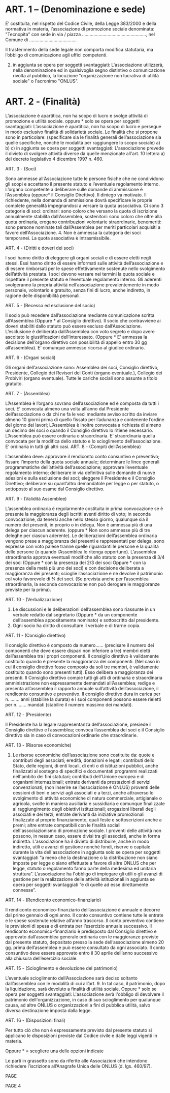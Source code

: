 # ART. 1 – (Denominazione e sede)

E’ costituita, nel rispetto del Codice Civile, della Legge 383/2000 e della normativa in materia, l’associazione di promozione sociale denominata: "Tecnopita"
con sede in via / piazza ………………….……………..…...…..,  nel Comune di ………..……..……………...

Il trasferimento della sede legale non comporta modifica statutaria, ma l’obbligo di comunicazione agli uffici competenti.

2.	in aggiunta se opera per soggetti svantaggiati: 
L'associazione utilizzerà, nella denominazione ed in qualsivoglia segno distintivo o comunicazione rivolta al pubblico, la locuzione "organizzazione non lucrativa di utilità sociale" o l'acronimo "ONLUS".

# ART. 2 - (Finalità)

L’associazione è apartitica, non ha scopo di lucro e svolge attività di promozione e utilità sociale.
oppure * solo se opera per soggetti svantaggiati: 
L’associazione è apartitica, non ha scopo di lucro e persegue in modo esclusivo finalità di solidarietà sociale.
Le finalità che si propone sono in particolare: 
(specificare sia le finalità generali dell’associazione sia quelle specifiche, nonché le modalità per raggiungere lo scopo sociale)
a)
b)
c)
in aggiunta se opera per soggetti svantaggiati: 
L'associazione prevede il divieto di svolgere attività diverse da quelle menzionate all'art. 10 lettera a) del decreto legislativo 4 dicembre 1997 n. 460. 

ART. 3 - (Soci)

Sono ammesse all’Associazione tutte le persone fisiche che ne condividono gli scopi e accettano il presente statuto e l’eventuale regolamento interno.
L’organo competente a deliberare sulle domande di ammissione è l’Assemblea 
(oppure* il Consiglio Direttivo). 
Il diniego va motivato. Il richiedente, nella domanda di ammissione dovrà specificare le proprie complete generalità impegnandosi a versare la quota associativa. 
Ci sono 3 categorie di soci:
ordinari: sono coloro che versano la quota di iscrizione annualmente stabilita dall’Assemblea,
sostenitori: sono coloro che oltre alla quota ordinaria, erogano contribuzioni volontarie straordinarie,
benemeriti: sono persone nominate tali dall’Assemblea per meriti particolari acquisiti a favore dell’Associazione.
4.	Non è ammessa la categoria dei soci temporanei. La quota associativa è intrasmissibile.

ART. 4 - (Diritti e doveri dei soci)

I soci hanno diritto di eleggere gli organi sociali e di essere eletti negli stessi.
Essi hanno diritto di essere informati sulle attività dell’associazione e di essere rimborsati per le spese effettivamente sostenute nello svolgimento dell’attività prestata.
I soci devono versare nei termini la quota sociale e rispettare il presente statuto e l’eventuale regolamento interno.
Gli aderenti svolgeranno la propria attività nell’associazione prevalentemente in modo personale, volontario e gratuito, senza fini di lucro, anche indiretto, in ragione delle disponibilità personali.

ART. 5 - (Recesso ed esclusione del socio)

Il socio può recedere dall’associazione mediante comunicazione scritta all’Assemblea 
(Oppure *  al Consiglio direttivo). 
Il socio che contravviene ai doveri stabiliti dallo statuto può essere escluso dall’Associazione. 
L’esclusione è deliberata dall’Assemblea con voto segreto e dopo avere ascoltato le giustificazioni dell’interessato. 
(Oppure * E’ ammessa la decisione dell’organo direttivo con possibilità di appello entro 30 gg all’assemblea). 
E’ comunque ammesso ricorso al giudice ordinario.

ART. 6 - (Organi sociali)

Gli organi dell’associazione sono:
Assemblea dei soci,
Consiglio direttivo,
Presidente,
Collegio dei Revisori dei Conti (organo eventuale.),
Collegio dei Probiviri (organo eventuale).
Tutte le cariche sociali sono assunte a titolo gratuito.

ART. 7 - (Assemblea)

L’Assemblea è l’organo sovrano dell’associazione ed è composta da tutti i soci.
E’ convocata almeno una volta all’anno dal Presidente dell’associazione o da chi ne fa le veci mediante avviso scritto da inviare almeno 10 giorni prima di quello fissato per l’adunanza e contenente l’ordine del giorno dei lavori;
L’Assemblea è inoltre convocata a richiesta di almeno un decimo dei soci o quando il Consiglio direttivo lo ritiene necessario.
L’Assemblea può essere ordinaria o straordinaria. E’ straordinaria quella convocata per la modifica dello statuto e lo scioglimento dell’associazione. E’ ordinaria in tutti gli altri casi.
ART. 8 - (Compiti dell’Assemblea)

L’assemblea deve:
approvare il rendiconto conto consuntivo e preventivo;
fissare l’importo della quota sociale annuale;
determinare le linee generali programmatiche dell’attività dell’associazione;
approvare l’eventuale regolamento interno;
deliberare in via definitiva sulle domande di nuove adesioni e sulla esclusione dei soci;
eleggere il Presidente e il Consiglio Direttivo;
deliberare su quant’altro demandatole per legge o per statuto, o sottoposto al suo esame dal Consiglio direttivo.

ART. 9 - (Validità Assemblee)

L’assemblea ordinaria è regolarmente costituita in prima convocazione se è presente la maggioranza degli iscritti aventi diritto di voto; in seconda convocazione, da tenersi anche nello stesso giorno, qualunque sia il numero dei presenti, in proprio o in delega.
Non è ammessa più di una delega per ciascun aderente. 
(oppure * Non sono ammesse più di tre deleghe per ciascun aderente).
Le deliberazioni dell’assemblea ordinaria vengono prese a maggioranza dei presenti e rappresentati per delega, sono espresse con voto palese tranne quelle riguardanti le persone e la qualità delle persone (o quando l’Assemblea lo ritenga opportuno).
L’assemblea straordinaria approva eventuali modifiche allo statuto con la presenza di 3/4 dei soci (Oppure * con la presenza dei 2/3 dei soci Oppure * con la presenza della metà più uno dei soci) e con decisione deliberata a maggioranza dei presenti; scioglie l’associazione e ne devolve il patrimonio col voto favorevole di ¾ dei soci.
(Se prevista anche per l’assemblea straordinaria, la seconda convocazione non può derogare le maggioranze previste per la prima).

ART. 10 - (Verbalizzazione)

1.	Le discussioni e le deliberazioni dell’assemblea sono riassunte in un verbale redatto dal segretario (Oppure * da un componente dell’assemblea appositamente nominato) e sottoscritto dal presidente.
2.	Ogni socio ha diritto di consultare il verbale e di trarne copia.

ART. 11 - (Consiglio direttivo)

Il consiglio direttivo è composto da numero…… (precisare il numero dei componenti che deve essere dispari non inferiore a tre) membri eletti dall’assemblea tra i propri componenti.
Il consiglio direttivo è validamente costituito  quando è presente la maggioranza dei componenti. (Nel caso in cui il consiglio direttivo fosse composto da soli tre membri, è validamente costituito quando sono presenti tutti). Esso delibera a maggioranza dei presenti.
Il Consiglio direttivo compie tutti gli atti di ordinaria e straordinaria amministrazione non espressamente demandati all’Assemblea; redige e presenta all’assemblea il rapporto annuale sull’attività dell’associazione, il rendiconto consuntivo e preventivo.
Il consiglio direttivo dura in carica per n. ……. anni (stabilire la durata) e i suoi componenti possono essere rieletti per n. ...… mandati (stabilire il numero massimo dei mandati).

ART. 12 - (Presidente) 

Il Presidente ha la legale rappresentanza dell’associazione, presiede il Consiglio direttivo e l’assemblea; convoca l’assemblea dei soci e il Consiglio direttivo sia in caso di convocazioni ordinarie che straordinarie.

ART. 13 - (Risorse economiche)

1.	Le risorse economiche dell’associazione sono costituite da:
quote e contributi degli associati; 
eredità, donazioni e legati; 
contributi dello Stato, delle regioni, di enti locali, di enti o di istituzioni pubblici, anche finalizzati al sostegno di specifici e documentati programmi realizzati nell'ambito dei fini statutari; 
contributi dell'Unione europea e di organismi internazionali; 
entrate derivanti da prestazioni di servizi convenzionati; 
(non inserire se l’associazione è ONLUS)
proventi delle cessioni di beni e servizi agli associati e a terzi, anche attraverso lo svolgimento di attività economiche di natura commerciale, artigianale o agricola, svolte in maniera ausiliaria e sussidiaria e comunque finalizzate al raggiungimento degli obiettivi istituzionali; 
erogazioni liberali degli associati e dei terzi; 
entrate derivanti da iniziative promozionali finalizzate al proprio finanziamento, quali feste e sottoscrizioni anche a premi; 
altre entrate compatibili con le finalità sociali dell'associazionismo di promozione sociale. 
I proventi delle attività non possono, in nessun caso, essere divisi tra gli associati, anche in forma indiretta.
L'associazione ha il divieto di distribuire, anche in modo indiretto, utili e avanzi di gestione nonché fondi, riserve o capitale durante la vita dell'associazione in aggiunta solo se opera per soggetti svantaggiati “a meno che la destinazione o la distribuzione non siano imposte per legge o siano effettuate a favore di altre ONLUS  che per legge, statuto o regolamento fanno parte della medesima ed unitaria struttura”. 
L’associazione ha l'obbligo di impiegare gli utili o gli avanzi di gestione per la realizzazione delle attività istituzionali in aggiunta se opera per soggetti svantaggiati “e di quelle ad esse direttamente connesse”.

ART. 14 - (Rendiconto economico-finanziario)

Il rendiconto economico-finanziario dell’associazione è annuale e decorre dal primo gennaio di ogni anno. Il conto consuntivo contiene tutte le entrate e le spese sostenute relative all’anno trascorso. Il conto preventivo contiene le previsioni di spesa e di entrata per l’esercizio annuale successivo.
Il rendiconto economico-finanziario è predisposto dal Consiglio direttivo e approvato dall’assemblea generale ordinaria con le maggioranze previste dal presente statuto, depositato presso la sede dell’associazione almeno 20 gg. prima dell’assemblea e può essere consultato da ogni associato.
Il conto consuntivo deve essere approvato entro il 30 aprile dell’anno successivo alla chiusura dell’esercizio sociale.

ART. 15 - (Scioglimento e devoluzione del patrimonio)

L’eventuale scioglimento dell’Associazione sarà deciso soltanto dall’assemblea con le modalità di cui all’art. 9.
In tal caso, il patrimonio, dopo la liquidazione, sarà devoluto a finalità di utilità sociale.
Oppure * solo se opera per soggetti svantaggiati: 
L'associazione avrà l'obbligo di devolvere il patrimonio dell'organizzazione, in caso di suo scioglimento per qualunque causa, ad altre ONLUS o organizzazioni a fini di pubblica utilità, salvo diversa destinazione imposta dalla legge.

ART. 16 - (Disposizioni finali)

Per tutto ciò che non è espressamente previsto dal presente statuto si applicano le disposizioni previste dal Codice civile e dalle leggi vigenti in materia.

















Oppure * = scegliere una delle opzioni indicate


Le parti in grassetto sono da riferite alle Associazioni che intendono richiedere l’iscrizione all’Anagrafe Unica delle ONLUS (d. lgs. 460/97).








PAGE  


PAGE  4





